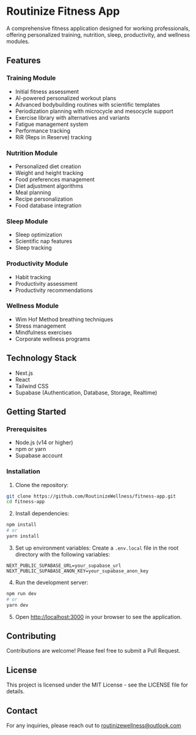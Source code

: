 # Routinize Fitness App

A comprehensive fitness application designed for working professionals, offering personalized training, nutrition, sleep, productivity, and wellness modules.

## Features

### Training Module
- Initial fitness assessment
- AI-powered personalized workout plans
- Advanced bodybuilding routines with scientific templates
- Periodization planning with microcycle and mesocycle support
- Exercise library with alternatives and variants
- Fatigue management system
- Performance tracking
- RiR (Reps in Reserve) tracking

### Nutrition Module
- Personalized diet creation
- Weight and height tracking
- Food preferences management
- Diet adjustment algorithms
- Meal planning
- Recipe personalization
- Food database integration

### Sleep Module
- Sleep optimization
- Scientific nap features
- Sleep tracking

### Productivity Module
- Habit tracking
- Productivity assessment
- Productivity recommendations

### Wellness Module
- Wim Hof Method breathing techniques
- Stress management
- Mindfulness exercises
- Corporate wellness programs

## Technology Stack

- Next.js
- React
- Tailwind CSS
- Supabase (Authentication, Database, Storage, Realtime)

## Getting Started

### Prerequisites

- Node.js (v14 or higher)
- npm or yarn
- Supabase account

### Installation

1. Clone the repository:
```bash
git clone https://github.com/RoutinizeWellness/fitness-app.git
cd fitness-app
```

2. Install dependencies:
```bash
npm install
# or
yarn install
```

3. Set up environment variables:
Create a `.env.local` file in the root directory with the following variables:
```
NEXT_PUBLIC_SUPABASE_URL=your_supabase_url
NEXT_PUBLIC_SUPABASE_ANON_KEY=your_supabase_anon_key
```

4. Run the development server:
```bash
npm run dev
# or
yarn dev
```

5. Open [http://localhost:3000](http://localhost:3000) in your browser to see the application.

## Contributing

Contributions are welcome! Please feel free to submit a Pull Request.

## License

This project is licensed under the MIT License - see the LICENSE file for details.

## Contact

For any inquiries, please reach out to routinizewellness@outlook.com
